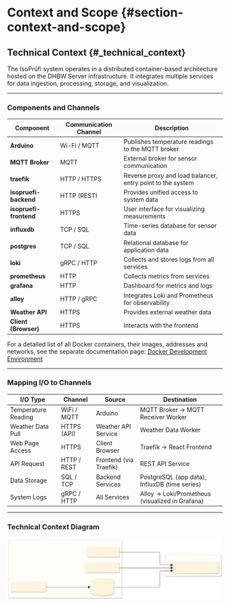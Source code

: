 # Context and Scope {#section-context-and-scope}

## Technical Context {#_technical_context}

The IsoPrüfi system operates in a distributed container-based architecture hosted on the DHBW Server infrastructure. It integrates multiple services for data ingestion, processing, storage, and visualization.

---

### Components and Channels

| Component              | Communication Channel | Description                                                |
|------------------------|-----------------------|------------------------------------------------------------|
| **Arduino**            | Wi-Fi / MQTT          | Publishes temperature readings to the MQTT broker          |
| **MQTT Broker**        | MQTT                  | External broker for sensor communication                   |
| **traefik**            | HTTP / HTTPS          | Reverse proxy and load balancer, entry point to the system |
| **isopruefi-backend**  | HTTP (REST)           | Provides unified access to system data                     |
| **isopruefi-frontend** | HTTPS                 | User interface for visualizing measurements                |
| **influxdb**           | TCP / SQL             | Time-series database for sensor data                       |
| **postgres**           | TCP / SQL             | Relational database for application data                   |
| **loki**               | gRPC / HTTP           | Collects and stores logs from all services                 |
| **prometheus**         | HTTP                  | Collects metrics from services                             |
| **grafana**            | HTTP                  | Dashboard for metrics and logs                             |
| **alloy**              | HTTP / gRPC           | Integrates Loki and Prometheus for observability           |
| **Weather API**        | HTTPS                 | Provides external weather data                             |
| **Client (Browser)**   | HTTPS                 | Interacts with the frontend                                |

For a detailed list of all Docker containers, their images, addresses and networks, see the separate documentation page: [Docker Development Environment](../docker-dev.md)

---

### Mapping I/O to Channels

| I/O Type            | Channel     | Source                 | Destination                                     |
|---------------------|-------------|------------------------|-------------------------------------------------|
| Temperature Reading | WiFi / MQTT | Arduino                | MQTT Broker → MQTT Receiver Worker              |
| Weather Data Pull   | HTTPS (API) | Weather API Service    | Weather Data Worker                             |
| Web Page Access     | HTTPS       | Client Browser         | Traefik → React Frontend                        |
| API Request         | HTTP / REST | Frontend (via Traefik) | REST API Service                                |
| Data Storage        | SQL / TCP   | Backend Services       | PostgreSQL (app data), InfluxDB (time series)   |
| System Logs         | gRPC / HTTP | All Services           | Alloy → Loki/Prometheus (visualized in Grafana) |

---

### Technical Context Diagram

![Technical Context Diagram](../images/isopruefi_technical_context_diagram.svg)